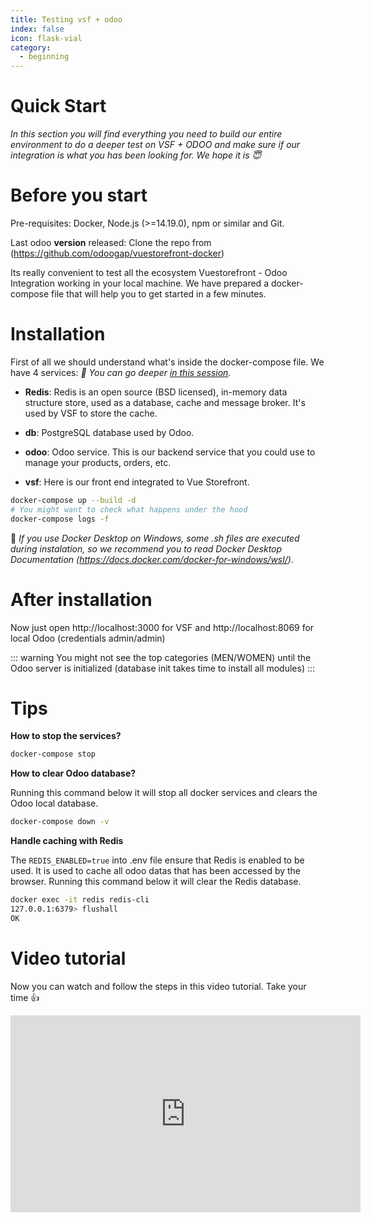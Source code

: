 ```yaml
---
title: Testing vsf + odoo
index: false
icon: flask-vial
category:
  - beginning  
---
```




# Quick Start

_In this section you will find everything you need to build our entire environment to do a deeper test on VSF + ODOO and make sure if our integration is what you has been looking for. We hope it is :innocent:_

# Before you start

Pre-requisites: Docker, Node.js (>=14.19.0), npm or similar and Git.

Last odoo **version** released: Clone the repo from (https://github.com/odoogap/vuestorefront-docker)

Its really convenient to test all the ecosystem Vuestorefront - Odoo Integration working in your local machine. We have prepared a docker-compose file that will help you to get started in a few minutes.

## 

# Installation

First of all we should understand what's inside the docker-compose file. We have 4 services:
_:dart: You can go deeper [in this session](/enviroment/configuration/docker-compose.md)._

- **Redis**: Redis is an open source (BSD licensed), in-memory data structure store, used as a database, cache and message broker. It's used by VSF to store the cache.

- **db**: PostgreSQL database used by Odoo.

- **odoo**: Odoo service. This is our backend service that you could use to manage your products, orders, etc.

- **vsf**: Here is our front end integrated to Vue Storefront.

```bash
docker-compose up --build -d
# You might want to check what happens under the hood
docker-compose logs -f
```

:dart: _If you use Docker Desktop on Windows, some .sh files are executed during instalation, so we recommend you to read Docker Desktop Documentation (https://docs.docker.com/docker-for-windows/wsl/)_.

# After installation

Now just open http://localhost:3000 for VSF and http://localhost:8069 for local Odoo (credentials admin/admin)

::: warning
You might not see the top categories (MEN/WOMEN) until the Odoo server is initialized (database init takes time to install all modules)
:::

# Tips

**How to stop the services?**

```bash
docker-compose stop
```

**How to clear Odoo database?**

Running this command below it will stop all docker services and clears the Odoo local database. 

```bash
docker-compose down -v
```

**Handle caching with Redis**

The ```REDIS_ENABLED=true``` into .env file ensure that Redis is enabled to be used. It is used to cache all odoo datas that has been accessed by the browser. Running this command below it will clear the Redis database.

```bash
docker exec -it redis redis-cli
127.0.0.1:6379> flushall
OK
```

# Video tutorial

Now you can watch and follow the steps in this video tutorial. Take your time :thumbsup:

<iframe width="560" height="315" src="https://www.youtube.com/embed/fN5EoFZnU8Y" title="YouTube video player" frameborder="0" allow="accelerometer; autoplay; clipboard-write; encrypted-media; gyroscope; picture-in-picture; web-share" allowfullscreen></iframe>

